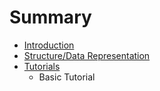 # Summary

* [Introduction](README.md)
* [Structure/Data Representation](structure.md)
* [Tutorials](basic-tutorial.md)
   * Basic Tutorial

